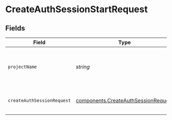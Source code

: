 # CreateAuthSessionStartRequest


## Fields

| Field                                                                                      | Type                                                                                       | Required                                                                                   | Description                                                                                | Example                                                                                    |
| ------------------------------------------------------------------------------------------ | ------------------------------------------------------------------------------------------ | ------------------------------------------------------------------------------------------ | ------------------------------------------------------------------------------------------ | ------------------------------------------------------------------------------------------ |
| `projectName`                                                                              | *string*                                                                                   | :heavy_check_mark:                                                                         | Your project name. It is the name you provide when creating a project.                     | my-project                                                                                 |
| `createAuthSessionRequest`                                                                 | [components.CreateAuthSessionRequest](../../models/components/createauthsessionrequest.md) | :heavy_check_mark:                                                                         | create authentication session request                                                      |                                                                                            |